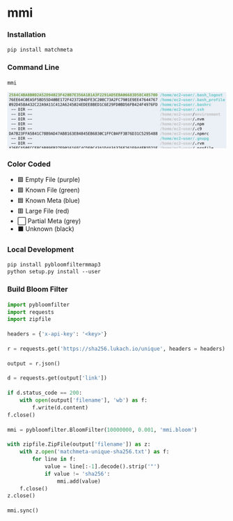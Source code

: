 # mmi

### Installation

```
pip install matchmeta
```

### Command Line

```
mmi
```

![MMI Output](MMI.jpg)

### Color Coded

- :purple_square: Empty File (purple)
- :green_square: Known File (green)
- :blue_square: Known Meta (blue)
- :red_square: Large File (red)
- :white_large_square: Partial Meta (grey)
- :black_large_square: Unknown (black)

### Local Development

```
pip install pybloomfiltermmap3
python setup.py install --user
```

### Build Bloom Filter

```python
import pybloomfilter
import requests
import zipfile

headers = {'x-api-key': '<key>'}

r = requests.get('https://sha256.lukach.io/unique', headers = headers)

output = r.json()

d = requests.get(output['link'])

if d.status_code == 200:
    with open(output['filename'], 'wb') as f:
        f.write(d.content)
f.close()

mmi = pybloomfilter.BloomFilter(10000000, 0.001, 'mmi.bloom')

with zipfile.ZipFile(output['filename']) as z:
	with z.open('matchmeta-unique-sha256.txt') as f:
		for line in f:
			value = line[:-1].decode().strip('"')
			if value != 'sha256':
				mmi.add(value)
	f.close()
z.close()

mmi.sync()
```
